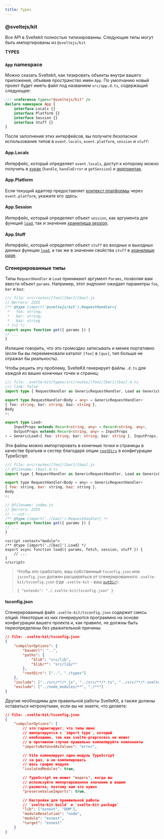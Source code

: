```yaml
---
title: Types
---
```


### @sveltejs/kit

Все API в Sveltekit полностью типизированны. Следующие типы могут быть импортированы из `@sveltejs/kit`

**TYPES**

### `App` namespace

Можно сказать Sveltekit, как тизировать объекты внутри вашего приложения, объявив пространство имен `App`. По умолчанию новый проект будет иметь файл под названием `src/app.d.ts`, содержащий следующее:

```ts
/// <reference types="@sveltejs/kit" />
declare namespace App {
 	interface Locals {}
 	interface Platform {}
 	interface Session {}
 	interface Stuff {}
}
```

После заполнения этих интерфейсов, вы получите безопасное использование типов в `event.locals`, `event.platform`, `session` и `stuff`:

#### App.Locals

Интерфейс, который определяет `event.locals`, доступ к которому можно получить в [хуках](#huki) (`handle`, `handleError` и `getSession`) и [эндпоинтах](#marshruty-endpointy).

#### App.Platform

Если текущий адаптер предоставляет [контекст платформы](#adaptery-podderzhivaemye-platformy-kontekst-speczifichnyj-dlya-platformy) через `event.platform`, укажите его здесь.

#### App.Session

Интерфейс, который определяет объект `session`, как аргумента для функций [`load`](#zagruzka-dannyh), так и значения [хранилища session](#moduli-$app-stores).

#### App.Stuff

Интерфейс, который определяет объект `stuff` во входных и выходных данных функции [`load`](#zagruzka-dannyh), а так же в значении свойства `stuff` в [хранилище page](#moduli-$app-stores).

### Сгенерированные типы

Типы `RequestHandler` и `Load` принимают аргумент `Params`, позволяя вам ввести объект `params`. Например, этот эндпоинт ожидает параметры `foo`, `bar` и `baz`:

```js
/// file: src/routes/[foo]/[bar]/[baz].js
// @errors: 2355
/** @type {import('@sveltejs/kit').RequestHandler<{
 *   foo: string;
 *   bar: string;
 *   baz: string
 * }>} */
export async function get({ params }) {
// ...
}
```

Излишне говорить, что это громоздко записывать и менее портативно (если бы вы переименовали каталог `[foo]` в `[qux]`, тип больше не отражал бы реальность).

Чтобы решить эту проблему, SvelteKit генерирует файлы `.d.ts` для каждой из ваших конечных точек и страниц:

```ts
/// file: .svelte-kit/types/src/routes/[foo]/[bar]/[baz].d.ts
/// link: false
import type { RequestHandler as GenericRequestHandler, Load as GenericLoad } from '@sveltejs/kit';

export type RequestHandler<Body = any> = GenericRequestHandler<
{ foo: string; bar: string; baz: string },
Body
>;

export type Load<
 	InputProps extends Record<string, any> = Record<string, any>,
 	OutputProps extends Record<string, any> = InputProps
> = GenericLoad<{ foo: string; bar: string; baz: string }, InputProps, OutputProps>;
```

Эти файлы можно импортировать в конечные точки и страницы в качестве братьев и сестер благодаря опции [`rootDirs`](https://www.typescriptlang.org/tsconfig#rootDirs) в конфигурации TypeScript:

```js
/// file: src/routes/[foo]/[bar]/[baz].js
// @filename: [baz].d.ts
import type { RequestHandler as GenericRequestHandler, Load as GenericLoad } from '@sveltejs/kit';

export type RequestHandler<Body = any> = GenericRequestHandler<
{ foo: string, bar: string, baz: string },
Body
>;

// @filename: index.js
// @errors: 2355
// ---cut---
/** @type {import('./[baz]').RequestHandler} */
export async function get({ params }) {
// ...
}
```

```svelte
<script context="module">
/** @type {import('./[baz]').Load} */
export async function load({ params, fetch, session, stuff }) {
	// ...
}
</script>
```

> Чтобы это сработало, ваш собственный `tsconfig.json` или `jsconfig.json` должен расширяться от сгенерированного `.svelte-kit/tsconfig.json` (где `.svelte-kit` - ваш [`outDir`](/docs#konfiguracziya-outdir)):
>
>     { "extends": "./.svelte-kit/tsconfig.json" }


#### tsconfig.json

Сгенерированный файл `.svelte-kit/tsconfig.json` содержит смесь опций. Некоторые из них генерируются программно на основе конфигурации вашего проекта и, как правило, не должны быть переопределены без уважительной причины:

```json
// file: .svelte-kit/tsconfig.json
{
 	"compilerOptions": {
 		"baseUrl": "..",
 		"paths": {
 			"$lib": "src/lib",
 			"$lib/*": "src/lib/*"
 		},
 		"rootDirs": ["..", "./types"]
 	},
 	"include": ["../src/**/*.js", "../src/**/*.ts", "../src/**/*.svelte"],
 	"exclude": ["../node_modules/**", "./**"]
}
```

Другие необходимы для правильной работы SvelteKit, а также должны оставаться нетронутыми, если вы не знаете, что делаете:

```json
// file: .svelte-kit/tsconfig.json
{
	"compilerOptions": {
		// это гарантирует, что типы явно
		// импортируется с `import type`, который
		// необходимо, так как svelte-preprocess не может
		// в противном случае правильно компилируйте компоненты
		"importsNotUsedAsValues": "error",

		// Vite компилирует один модуль TypeScript
		// за раз, а не компилировать
		// весь график модуля
		"isolatedModules": true,

		// TypeScript не может "видеть", когда вы
		// используйте импортированное значение в вашем
		// разметка, поэтому нам это нужно
		"preserveValueImports": true,

		// Настройки для праивильной работы
 		// `svelte-kit build` и `svelte-kit package`
 		"lib": ["esnext", "DOM"],
 		"moduleResolution": "node",
 		"module": "esnext",
 		"target": "esnext"
	}
}
```